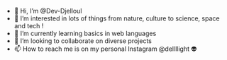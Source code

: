 - 👋 Hi, I’m @Dev-Djelloul
- 👀 I’m interested in lots of things from nature, culture to science, space and tech ! 
- 🌱 I’m currently learning basics in web languages 
- 💞️ I’m looking to collaborate on diverse projects 
- 📫 How to reach me is on my personal Instagram @dellllight 👽

<!---
Dev-Djelloul/Dev-Djelloul is a ✨ special ✨ repository because its `README.md` (this file) appears on your GitHub profile.
You can click the Preview link to take a look at your changes.
--->
